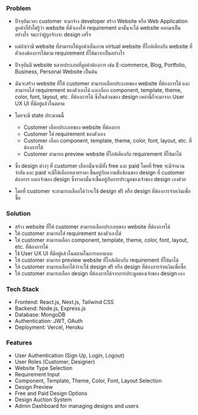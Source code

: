 ### Problem
- ปัจจุบันเวลา customer จะมาจ้าง developer สร้าง Website หรือ Web Application ลูกค้าก็ยังไม่รู้ว่า website ที่ตัวเองให้ requirement มานั้นจะได้ website ออกมาเป็นอย่างไร จนกว่าผู้ถูกจ้างจะ design เสร็จ

- เเต่ถ้าเรามี website ที่สามารถให้ลูกค้าเห็นภาพ virtual website ที่ใกล้เคียงกับ website ที่ตัวเองต้องการได้ตาม requirement ที่ให้มาจะเป็นอย่างไร

- ปัจจุบันมี website หลายประเภทที่ลูกค้าต้องการ เช่น E-commerce, Blog, Portfolio, Business, Personal Website เป็นต้น

- ฉันจะสร้าง website ที่ให้ customer สามารถเลือกประเภทของ website ที่ต้องการได้ และสามารถใส่ requirement ของตัวเองได้ เเละเลือก component, template, theme, color, font, layout, etc. ที่ต้องการได้ ซึ่งในส่วนของ design เหล่านี้ก็จะมาจาก User UX UI ที่มีอยู่แล้วในตลาด 

- โดยจะมี state ประมาณนี้
  - Customer เลือกประเภทของ website ที่ต้องการ
  - Customer ใส่ requirement ของตัวเอง
  - Customer เลือก component, template, theme, color, font, layout, etc. ที่ต้องการได้
  - Customer สามารถ preview website ที่ใกล้เคียงกับ requirement ที่ให้มาได้
  
- ซึ่ง design ต่างๆ ที่ customer เลือกนั้นจะมีทั้ง free และ paid โดยที่ free จะมีจำนวนจำกัด และ paid จะมีให้เลือกหลายราคา ขึ้นอยู่กับความซับซ้อนของ design ที่ customer ต้องการ เเละเจ้าของ design ซึ่งราคานั้นจะขึ้นอยู่กับการประมูลของเจ้าของ design เองด้วย
- โดยที่ customer จะสามารถเลือกได้ว่าจะใช้ design ฟรี หรือ design ที่ต้องการจ่ายเงินเพื่อซื้อ


### Solution
- สร้าง website ที่ให้ customer สามารถเลือกประเภทของ website ที่ต้องการได้
- ให้ customer สามารถใส่ requirement ของตัวเองได้
- ให้ customer สามารถเลือก component, template, theme, color, font, layout, etc. ที่ต้องการได้
- ใช้ User UX UI ที่มีอยู่แล้วในตลาดในการออกแบบ
- ให้ customer สามารถ preview website ที่ใกล้เคียงกับ requirement ที่ให้มาได้
- ให้ customer สามารถเลือกได้ว่าจะใช้ design ฟรี หรือ design ที่ต้องการจ่ายเงินเพื่อซื้อ
- ให้ customer สามารถเลือก design ที่ต้องการได้จากการประมูลของเจ้าของ design เอง

### Tech Stack
- Frontend: React.js, Next.js, Tailwind CSS
- Backend: Node.js, Express.js
- Database: MongoDB
- Authentication: JWT, OAuth
- Deployment: Vercel, Heroku

### Features
- User Authentication (Sign Up, Login, Logout)
- User Roles (Customer, Designer)
- Website Type Selection
- Requirement Input
- Component, Template, Theme, Color, Font, Layout Selection
- Design Preview
- Free and Paid Design Options
- Design Auction System
- Admin Dashboard for managing designs and users